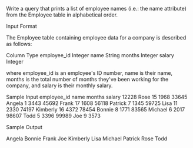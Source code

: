 Write a query that prints a list of employee names (i.e.: the name attribute) from the Employee table in alphabetical order.

Input Format

The Employee table containing employee data for a company is described as follows:

Column	      Type
employee_id 	Integer
name	        String
months	      Integer
salary	      Integer

where employee_id is an employee's ID number, name is their name,
months is the total number of months they've been working 
for the company, and salary is their monthly salary.

Sample Input
employee_id 	  name	    months	  salary
12228	          Rose	    15	      1968
33645	          Angela	  1	        3443
45692	          Frank	    17	      1608
56118	          Patrick	  7	        1345
59725          	Lisa	    11	      2330
74197	          Kimberly	16	      4372
78454	          Bonnie	  8	        1771
83565	          Michael	  6	        2017
98607	          Todd	    5	        3396
99989	          Joe	      9	        3573

Sample Output

Angela
Bonnie
Frank
Joe
Kimberly
Lisa
Michael
Patrick
Rose
Todd
